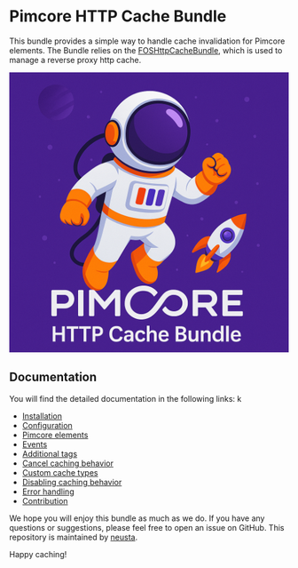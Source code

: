 # Pimcore HTTP Cache Bundle

This bundle provides a simple way to handle cache invalidation for Pimcore elements. 
The Bundle relies on the [FOSHttpCacheBundle](https://github.com/FriendsOfSymfony/FOSHttpCacheBundle/), which is used to manage a reverse proxy http cache.


![Logo](./pimcore-http-cache-bundle-logo.png)


## Documentation

You will find the detailed documentation in the following links:
k
* [Installation](doc/1-installation.md)
* [Configuration](doc/2-configuration.md)
* [Pimcore elements](doc/3-pimcore-elements.md)
* [Events](doc/4-events.md)
* [Additional tags](doc/5-additional-tags.md)
* [Cancel caching behavior](doc/6-cancel-caching-behavior.md)
* [Custom cache types](doc/7-custom-cache-types.md)
* [Disabling caching behavior](doc/8-disable-caching-behavior.md)
* [Error handling](doc/9-error-handling.md)
* [Contribution](doc/10-contribution.md)


We hope you will enjoy this bundle as much as we do. If you have any questions or suggestions, please feel free to open an issue on GitHub.
This repository is maintained by [neusta](https://www.team-neusta.de/).

Happy caching!



